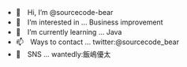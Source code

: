 - 👋　Hi, I’m @sourcecode-bear
- 👀　I’m interested in ... Business improvement
- 🌱　I’m currently learning ... Java
- 📫　Ways to contact ... twitter:@sourcecode_bear
- 📳　SNS ... wantedly:飯嶋優太


